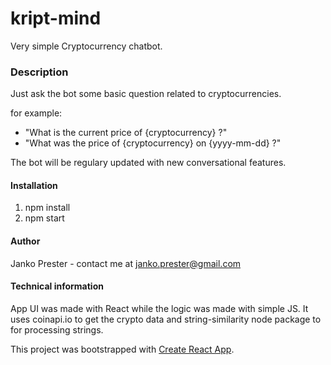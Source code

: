 # kript-mind

Very simple Cryptocurrency chatbot.


### Description
 Just ask the bot some basic question related to cryptocurrencies. 

for example:
- "What is the current price of {cryptocurrency} ?"
- "What was the price of {cryptocurrency} on {yyyy-mm-dd} ?"

The bot will be regulary updated with new conversational features.


#### Installation

1. npm install
2. npm start

#### Author
Janko Prester - contact me at janko.prester@gmail.com

#### Technical information
App UI was made with React while the logic was made with simple JS. It uses coinapi.io to get the crypto data and string-similarity node package to for processing strings.

This project was bootstrapped with [Create React App](https://github.com/facebookincubator/create-react-app).

